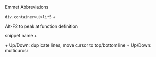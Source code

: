 Emmet Abbreviations

```div.container>ul>li*5``` + <tab> 

Alt-F2 to peak at function definition

snippet name + <tab> 

<shift>+<alt> Up/Down: duplicate lines, move cursor to top/bottom line
<ctrl>+<alt> Up/Down: multicurosr